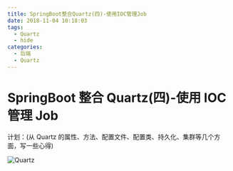 ```yaml
---
title: SpringBoot整合Quartz(四)-使用IOC管理Job
date: 2018-11-04 10:18:03
tags:
  - Quartz
  - hide
categories:
  - 后端
  - Quartz
---
```


# SpringBoot 整合 Quartz(四)-使用 IOC 管理 Job

计划：(从 Quartz 的属性、方法、配置文件、配置类、持久化、集群等几个方面，写一些心得)

![Quartz](https://upload-images.jianshu.io/upload_images/13603359-55f97ba1d65bc00f.png)

<!-- More -->
